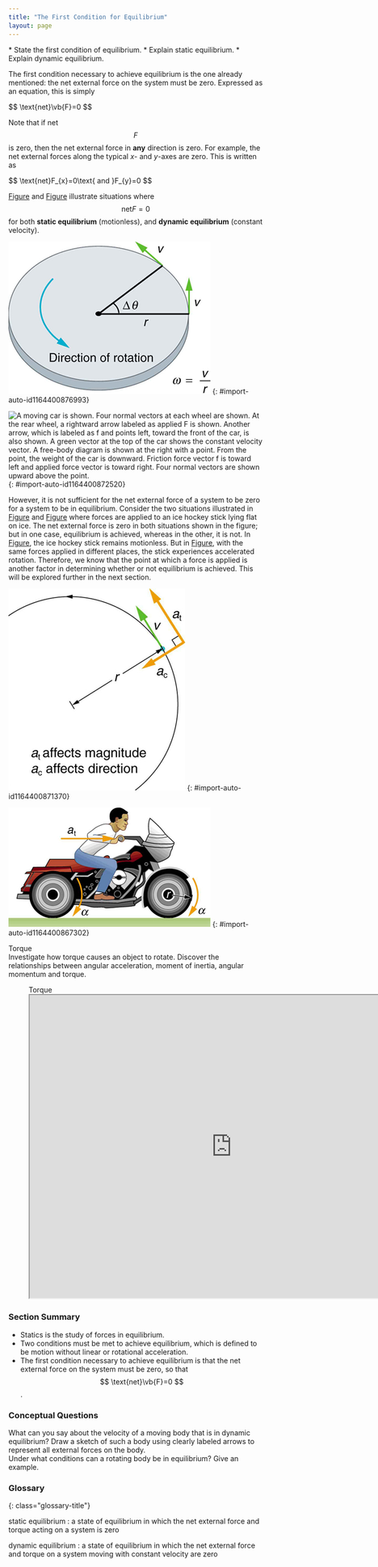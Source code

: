 ```yaml
---
title: "The First Condition for Equilibrium"
layout: page
---
```


<div class="abstract" markdown="1">
* State the first condition of equilibrium.
* Explain static equilibrium.
* Explain dynamic equilibrium.

</div>

The first condition necessary to achieve equilibrium is the one already
mentioned: the net external force on the system must be zero. Expressed as an
equation, this is simply

<div class="equation" id="eip-6">
 $$ \text{net}\vb{F}=0 $$
</div>

Note that if net $$ F $$ is zero, then the net external force in **any**
direction is zero. For example, the net external forces along the typical *x*-
and *y*-axes are zero. This is written as

<div class="equation" id="eip-180">
 $$ \text{net}F_{x}=0\text{ and }F_{y}=0 $$
</div>

[Figure](#import-auto-id1164400876993)
and [Figure](#import-auto-id1164400872520) illustrate situations where $$
\text{net}F=0 $$ for both **static equilibrium** (motionless), and **dynamic equilibrium**
(constant velocity).

![In the figure, a stationary man is standing on the ground. His feet are at a distance apart. His hands are at his waist. The left side is labeled as net F is equal to zero. At the right side a free body diagram is shown with one point and two arrows, one vertically upward labeled as N and another vertically downward labeled as W, from the point.](../resources/Figure_10_01_01a.jpg "This motionless person is in static equilibrium. The forces acting on him add up to zero. Both forces are vertical in this case.")
{: #import-auto-id1164400876993}

![A moving car is shown. Four normal vectors at each wheel are shown. At the rear wheel, a rightward arrow labeled as applied F is shown. Another arrow, which is labeled as f and points left, toward the front of the car, is also shown. A green vector at the top of the car shows the constant velocity vector. A free-body diagram is shown at the right with a point. From the point, the weight of the car is downward. Friction force vector f is toward left and applied force vector is toward right. Four normal vectors are shown upward above the point.](../resources/Figure_10_01_02a.jpg "This car is in dynamic equilibrium because it is moving at constant velocity. There are horizontal and vertical forces, but the net external force in any direction is zero. The applied force  \( F_{\text{app}} \)  between the tires and the road is balanced by air friction, and the weight of the car is supported by the normal forces, here shown to be equal for all four tires.&#10;             ")
{: #import-auto-id1164400872520}

However, it is not sufficient for the net external force of a system to be zero
for a system to be in equilibrium. Consider the two situations illustrated
in [Figure](#import-auto-id1164400871370)
and [Figure](#import-auto-id1164400867302) where forces are applied to an ice
hockey stick lying flat on ice. The net external force is zero in both
situations shown in the figure; but in one case, equilibrium is achieved,
whereas in the other, it is not. In [Figure](#import-auto-id1164400871370),
the ice hockey stick remains motionless. But
in [Figure](#import-auto-id1164400867302), with the same forces applied in
different places, the stick experiences accelerated rotation. Therefore, we know
that the point at which a force is applied is another factor in determining
whether or not equilibrium is achieved. This will be explored further in the
next section.

![A hockey stick is shown. At the middle point of the stick, two red colored force vectors are shown one pointing to the right and the other to the left. The line of action of the two forces is the same. The top of the figure is labeled as net force F is equal to zero. At the lower right side the free body diagram, a point with two horizontal vectors, each labeled F and directed away from the point, is shown.](../resources/Figure_10_01_03a.jpg "An ice hockey stick lying flat on ice with two equal and opposite horizontal forces applied to it. Friction is negligible, and the gravitational force is balanced by the support of the ice (a normal force). Thus, \( \text{net }F=0 \) . Equilibrium is achieved, which is static equilibrium in this case.&#10;      ")
{: #import-auto-id1164400871370}

![A hockey stick is shown. The two force vectors acting on the hockey stick are shown, one pointing to the right and the other to the left. The lines of action of the two forces are different. Each vector is labeled as F. At the top and the bottom of the stick there are two circular arrows, showing the clockwise direction of the rotation. At the lower right side the free body diagram, a point with two horizontal vectors, each labeled F and directed away from the point, is shown.](../resources/Figure_10_01_04a.jpg "The same forces are applied at other points and the stick rotates&#x2014;in fact, it experiences an accelerated rotation. Here \( \text{net }F=0 \) but the system is not at equilibrium. Hence, the \( \text{net }F=0 \) is a necessary&#x2014;but not sufficient&#x2014;condition for achieving equilibrium.")
{: #import-auto-id1164400867302}

<div class="note" data-label="PhET Exploration" markdown="1">
<div class="title">
 Torque
</div>
Investigate how torque causes an object to rotate. Discover the relationships between angular acceleration, moment of inertia, angular momentum and torque.

<figure markdown="1">
<figcaption>
Torque
</figcaption>
<iframe loading="lazy" src="https://phet.colorado.edu/sims/cheerpj/rotation/latest/rotation.
html?simulation=torque" width="800" height="600"
allowfullscreen></iframe>
</figure>
</div>

### Section Summary

* Statics is the study of forces in
  equilibrium.
* Two conditions must be met to achieve
  equilibrium, which is defined to be motion without linear or rotational
  acceleration.
* The first condition necessary to achieve
  equilibrium is that the net external force on the system must be zero, so that
 $$ \text{net}\vb{F}=0 $$.

### Conceptual Questions

<div class="exercise" data-element-type="conceptual-questions">
<div class="problem" markdown="1">
What can you say about the velocity of a moving body that is in dynamic equilibrium? Draw a sketch of such a body using clearly labeled arrows to represent all external forces on the body.

</div>
</div>

<div class="exercise" data-element-type="conceptual-questions">
<div class="problem" markdown="1">
Under what conditions can a rotating body be in equilibrium? Give an example.

</div>
</div>

<div class="glossary" markdown="1">

### Glossary
{: class="glossary-title"}

static equilibrium
: a state of equilibrium in which the net external force and torque acting on a
system is zero

dynamic equilibrium
: a state of equilibrium in which the net external force and torque on a system
moving with constant velocity are zero

</div>
